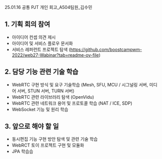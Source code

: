 25.01.16 공통 PJT 개인 회고_A504팀원_김수민
## 1. 기획 회의 참여
- 아이디어 컨셉 의견 제시
- 아이디어 및 서비스 플로우 문서화
- 서비스 레퍼런트 프로젝트 탐색 (https://github.com/boostcampwm-2022/web27-Wabinar?tab=readme-ov-file)

## 2. 담당 기능 관련 기술 학습
- WebRTC 구현 방식 및 요구 기술학습 (Mesh, SFU, MCU / 시그널링 서버, 미디어 서버, STUN 서버, TURN 서버)
- WebRTC 관련 라이브러리 탐색 (OpenVidu)
- WebRTC 관련 네트워크 용어 및 프로토콜 학습 (NAT / ICE, SDP)
- WebSocket 기능 및 원리 학습

## 3. 앞으로 해야 할 일
- 동시편집 기능 구현 방안 탐색 및 관련 기술 학습
- WebRCT 토이 프로젝트 구현 및 모듈화
- JPA 학습습
